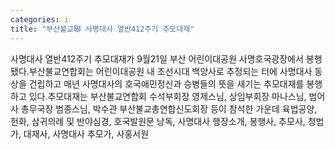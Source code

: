 ```yaml
---
categories: i
title: "부산불교聯 사명대사 열반412주기 추모대재"
---
```

사명대사 열반412주기 추모대재가 9월21일 부산 어린이대공원 사명호국광장에서 봉행됐다.부산불교연합회는 어린이대공원 내 조선시대 백양사로 추정되는 터에 사명대사 동상을 건립하고 매년 사명대사의 호국애민정신과 승병들의 뜻을 새기는 추모대재를 봉행하고 있다.추모대재는 부산불교연합회 수석부회장 영제스님, 상임부회장 마나스님, 범어사 총무국장 범종스님, 박수관 부산불교총연합신도회장 등이 참석한 가운데 육법공양, 헌화, 삼귀의례 및 반야심경, 호국발원문 낭독, 사명대사 행장소개, 봉행사, 추모사, 청법가, 대재사, 사명대사 추모가, 사홍서원